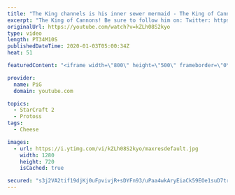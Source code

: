 ```yaml
---
title: "The King channels is his inner sewer mermaid - The King of Cannons #4, 5 & 6 - StarCraft 2"
excerpt: "The King of Cannons! Be sure to follow him on: Twitter: https://twitter.com/quasarprintf Twitch: https://www.twitch.tv/Quasarprintf Youtube: https://www.youtube.com/channel/UCHkQ...  Like the content? Then consider to leave a thumbs up and subscribe! ;) Videos don’t appear in your feed and you want to"
originalUrl: https://youtube.com/watch?v=kZLh08S2kyo
type: video
length: PT34M10S
publishedDateTime: 2020-01-03T05:00:34Z
heat: 51

featuredContent: "<iframe width=\"800\" height=\"500\" frameborder=\"0\" src=\"https://www.youtube.com/embed/kZLh08S2kyo\" allow=\"accelerometer; autoplay; encrypted-media; gyroscope; picture-in-picture\" allowfullscreen></iframe>"

provider:
  name: PiG
  domain: youtube.com

topics:
  - StarCraft 2
  - Protoss
tags:
  - Cheese

images:
  - url: https://i.ytimg.com/vi/kZLh08S2kyo/maxresdefault.jpg
    width: 1280
    height: 720
    isCached: true

secured: "s3j2VA2tif19djKj0uFpvivjR+sDYFn93/uPaa4wkAryEiaCk59EOe1suD7trVWCo0CKnNQHwaTxC1HuMa7sGrZfQSpQuqyleL8VLMgCnaB8cfQdcgfuTGiOUOahqJebVvmAFJCJv5qiqd0fbtzrAs2OCwiu0g+FM+EO4DpDoxgK7NDDoQ8zoTQ/EypBm9MZ1M2XjSS18JNnCeyW8dtwFsVFPHYCh0EkH52vSC59pvk0I915dpRcvvErUeWoazk4XWt+/06d1/NwlsYtYNCZa6NDIcaqVNux30ANJ0KR8lJBVHJ9uVIOLmk3wwruTz6M4wSiNGajqguZ9rksvIXla/PyKLnWh+i4EvBWLomnx7PDUDZVBi4Z/qslwBo9CFuXxdbMypk8xPa9zTomhrBq0GrUzH+LKinGVmApsJbB8Zc=;XYidA5K+SAk5SvIMFCCBfw=="
---
```


